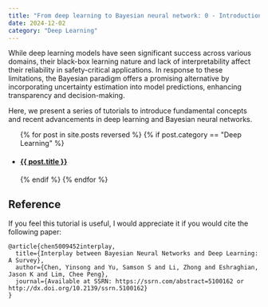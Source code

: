 ```yaml
---
title: "From deep learning to Bayesian neural network: 0 - Introduction"
date: 2024-12-02
category: "Deep Learning"
---
```


While deep learning models have seen significant success across various domains, their black-box learning nature and lack of interpretability affect their reliability in safety-critical applications. In response to these limitations, the Bayesian paradigm offers a promising alternative by incorporating uncertainty estimation into model predictions, enhancing transparency and decision-making. 

Here, we present a series of tutorials to introduce fundamental concepts and recent advancements in deep learning and Bayesian neural networks.

<ul>
  {% for post in site.posts reversed %}
    {% if post.category == "Deep Learning" %}
      <li>
        <h4><a href="{{ site.url }}{{ site.baseurl }}{{ post.url }}">{{ post.title }}</a></h4>
      </li>
    {% endif %}
  {% endfor %}
</ul>

## Reference
If you feel this tutorial is useful, I would appreciate it if you would cite the following paper:
```
@article{chen5009452interplay,
  title={Interplay between Bayesian Neural Networks and Deep Learning: A Survey},
  author={Chen, Yinsong and Yu, Samson S and Li, Zhong and Eshraghian, Jason K and Lim, Chee Peng},
  journal={Available at SSRN: https://ssrn.com/abstract=5100162 or http://dx.doi.org/10.2139/ssrn.5100162}
}
```